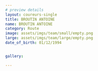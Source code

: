 ```yaml
---
# preview details
layout: coureurs-single
title: BROUTIN ANTOINE
name: BROUTIN ANTOINE
category: Route
image: assets/imgs/team/small/empty.png
large: assets/imgs/team/large/empty.png
date_of_birth: 01/12/1994


gallery:

---
```


